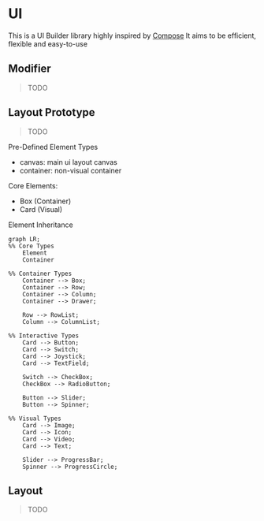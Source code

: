 # UI

This is a UI Builder library highly inspired by [Compose](https://www.jetbrains.com/lp/compose-multiplatform/)
It aims to be efficient, flexible and easy-to-use

## Modifier
> TODO

## Layout Prototype
> TODO

Pre-Defined Element Types
- canvas: main ui layout canvas
- container: non-visual container

Core Elements:
- Box (Container)
- Card (Visual)

Element Inheritance
```mermaid
graph LR;
%% Core Types
    Element
    Container

%% Container Types
    Container --> Box;
    Container --> Row;
    Container --> Column;
    Container --> Drawer;

    Row --> RowList;
    Column --> ColumnList;

%% Interactive Types
    Card --> Button;
    Card --> Switch;
    Card --> Joystick;
    Card --> TextField;

    Switch --> CheckBox;
    CheckBox --> RadioButton;

    Button --> Slider;
    Button --> Spinner;

%% Visual Types
    Card --> Image;
    Card --> Icon;
    Card --> Video;
    Card --> Text;

    Slider --> ProgressBar;
    Spinner --> ProgressCircle;
```

## Layout
> TODO